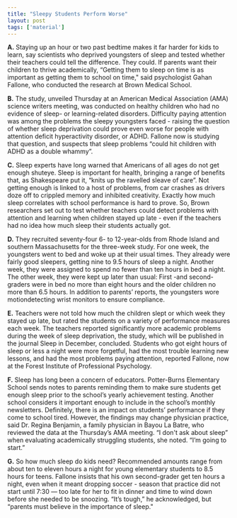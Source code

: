 ```yaml
---
title: "Sleepy Students Perform Worse"
layout: post
tags: ['material']
---
```


**A.** Staying up an hour or two past bedtime makes it far harder for kids to learn, say scientists who deprived youngsters of sleep and tested whether their teachers could tell the difference. They could. If parents want their children to thrive academically, “Getting them to sleep on time is as important as getting them to school on time," said psychologist Gahan Fallone, who conducted the research at Brown Medical School.

**B.** The study, unveiled Thursday at an American Medical Association (AMA) science writers meeting, was conducted on healthy children who had no evidence of sleep- or learning-related disorders. Difficulty paying attention was among the problems the sleepy youngsters faced - raising the question of whether sleep deprivation could prove even worse for people with attention deficit hyperactivity disorder, or ADHD. Fallone now is studying that question, and suspects that sleep problems “could hit children with ADHD as a double whammy”.

**C.** Sleep experts have long warned that Americans of all ages do not get enough shuteye. Sleep is important for health, bringing a range of benefits that, as Shakespeare put it, “knits up the ravelled sleave of care”. Not getting enough is linked to a host of problems, from car crashes as drivers doze off to crippled memory and inhibited creativity. Exactly how much sleep correlates with school performance is hard to prove. So, Brown researchers set out to test whether teachers could detect problems with attention and learning when children stayed up late - even if the teachers had no idea how much sleep their students actually got.

**D.** They recruited seventy-four 6- to 12-year-olds from Rhode Island and southern Massachusetts for the three-week study. For one week, the youngsters went to bed and woke up at their usual times. They already were fairly good sleepers, getting nine to 9.5 hours of sleep a night. Another week, they were assigned to spend no fewer than ten hours in bed a night. The other week, they were kept up later than usual: First -and second-graders were in bed no more than eight hours and the older children no more than 6.5 hours. In addition to parents’ reports, the youngsters wore motiondetecting wrist monitors to ensure compliance.

**E.** Teachers were not told how much the children slept or which week they stayed up late, but rated the students on a variety of performance measures each week. The teachers reported significantly more academic problems during the week of sleep deprivation, the study, which will be published in the journal Sleep in December, concluded. Students who got eight hours of sleep or less a night were more forgetful, had the most trouble learning new lessons, and had the most problems paying attention, reported Fallone, now at the Forest Institute of Professional Psychology.

**F.** Sleep has long been a concern of educators. Potter-Burns Elementary School sends notes to parents reminding them to make sure students get enough sleep prior to the school’s yearly achievement testing. Another school considers it important enough to include in the school’s monthly newsletters. Definitely, there is an impact on students’ performance if they come to school tired. However, the findings may change physician practice, said Dr. Regina Benjamin, a family physician in Bayou La Batre, who reviewed the data at the Thursday’s AMA meeting. “I don't ask about sleep” when evaluating academically struggling students, she noted. “I’m going to start.”

**G.** So how much sleep do kids need? Recommended amounts range from about ten to eleven hours a night for young elementary students to 8.5 hours for teens. Fallone insists that his own second-grader get ten hours a night, even when it meant dropping soccer - season that practice did not start until 7:30 — too late for her to fit in dinner and time to wind down before she needed to be snoozing. “It’s tough,” he acknowledged, but “parents must believe in the importance of sleep."
